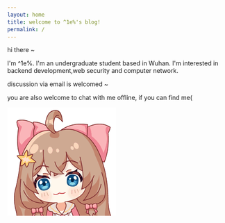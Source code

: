 ```yaml
---
layout: home
title: welcome to ^1e%'s blog!
permalink: /
---
```


hi there ~

I'm ^1e%. I'm an undergraduate student based in Wuhan. I'm interested in backend development,web security and computer network. 

discussion via email is welcomed ~

you are also welcome to chat with me offline, if you can find me(

![diana](assets/gitbook/images/diana.gif)
